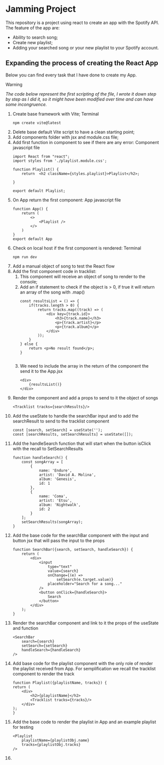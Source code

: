 # Jamming Project

This repository is a project using react to create an app with the Spotify API.
The feature of the app are:
- Ability to search song;
- Create new playlist;
- Adding your searched song or your new playlist to your Spotify account.

## Expanding the process of creating the React App

Below you can find every task that I have done to create my App. 

> [!WARNING]  
> *The code below represent the first scripting of the file, I wrote it down step by step as I did it, so it might have been modified over time and can have some incongruence.* 

1. Create base framework with Vite;
   Terminal
    ```
   npm create vite@latest
    
2. Delete base default Vite script to have a clean starting point;
3. Add components folder with jsx and module.css file;
4. Add first function in component to see if there are any error:
    Component javascript file
    ```
    import React from "react";
    import styles from './playlist.module.css';

    function Playlist() {
        return  <h2 className={styles.playlist}>Playlist</h2>;
    
    }

    export default Playlist;

5. On App return the first component:
    App javascript file
    ```
    function App() {
        return (
            <>
                <Playlist />
            </>
        )
    }
    export default App
    
6. Check on local host if the first component is rendered:
    Terminal
    ```
    npm run dev

7. Add a manual object of song to test the React flow
8. Add the first component code in tracklist:
   1. This component will receive an object of song to render to the console;
   2. Add an if statement to check if the object is > 0, if true it will return an array of the song with .map()
        ```
        const resultsList = () => {
            if(tracks.length > 0) {
                return tracks.map((track) => (
                    <div key={track.id}>
                        <h3>{track.name}</h3>
                        <p>{track.artist}</p>
                        <p>{track.album}</p>
                    </div>
                ));
            }
        } else {
            return <p>No result found</p>;
        }
           
    3. We need to include the array in the return of the component the send it to the App.jsx
        ```
        <div>
            {resultsList()}
        </div>
9.  Render the component and add a props to send to it the object of songs
    ```
    <Tracklist tracks={searchResults}/>
10. Add the useState to handle the searchBar input and to add the searchResult to send to the tracklist component
    ```
    const [search, setSearch] = useState('');
    const [searchResults, setSearchResults] = useState([]);
11. Add the handleSearch function that will start when the button isClick with the recall to SetSearchResults
    ```
    function handleSearch() {
        const songArray = [
            {
                name: 'Endure',
                artist: 'David A. Molina',
                album: 'Genesis',
                id: 1
            },
            {
                name: 'Coma',
                artist: 'Etsu',
                album: 'Nightwalk',
                id: 2
            }
        ];
        setSearchResults(songArray);
    }
12. Add the base code for the searchBar component with the input and button jsx that will pass the input to the props
    ```
    function SearchBar({search, setSearch, handleSearch}) {
        return (
            <div>
                <input 
                    type="text"
                    value={search}
                    onChange={(e) => 
                        setSearch(e.target.value)}
                    placeholder="Search for a song..."
                />
                <button onClick={handleSearch}>
                    Search
                </button>
            </div>
        );
    }
13. Render the searchBar component and link to it the props of the useState and function
    ```
    <SearchBar 
        search={search} 
        setSearch={setSearch} 
        handleSearch={handleSearch}
    />
14. Add base code for the playlist component with the only role of render the playlist received from App. For semplification we recall the tracklist component to render the track 
    ```
    function Playlist({playlistName, tracks}) {
    return (
        <div>
            <h2>{playlistName}</h2>
            <Tracklist tracks={tracks}/>
        </div>
    );
    }
15. Add the base code to render the playlist in App and an example playlist for testing
    ```
    <Playlist 
        playlistName={playlistObj.name}
        tracks={playlistObj.tracks}
    />
16.



